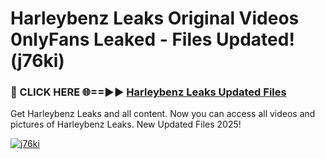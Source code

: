 # Harleybenz Leaks Original Videos 0nlyFans Leaked - Files Updated! (j76ki)

<h3>🔴 CLICK HERE 🌐==►► <a href="https://tinyurl.com/ehrbuxhb" rel="nofollow">Harleybenz Leaks Updated Files</a></h3>

Get Harleybenz Leaks and all content. Now you can access all videos and pictures of Harleybenz Leaks. New Updated Files 2025!

[![j76ki](https://i.imgur.com/lVYEuWS.gif)](https://tinyurl.com/ehrbuxhb)
